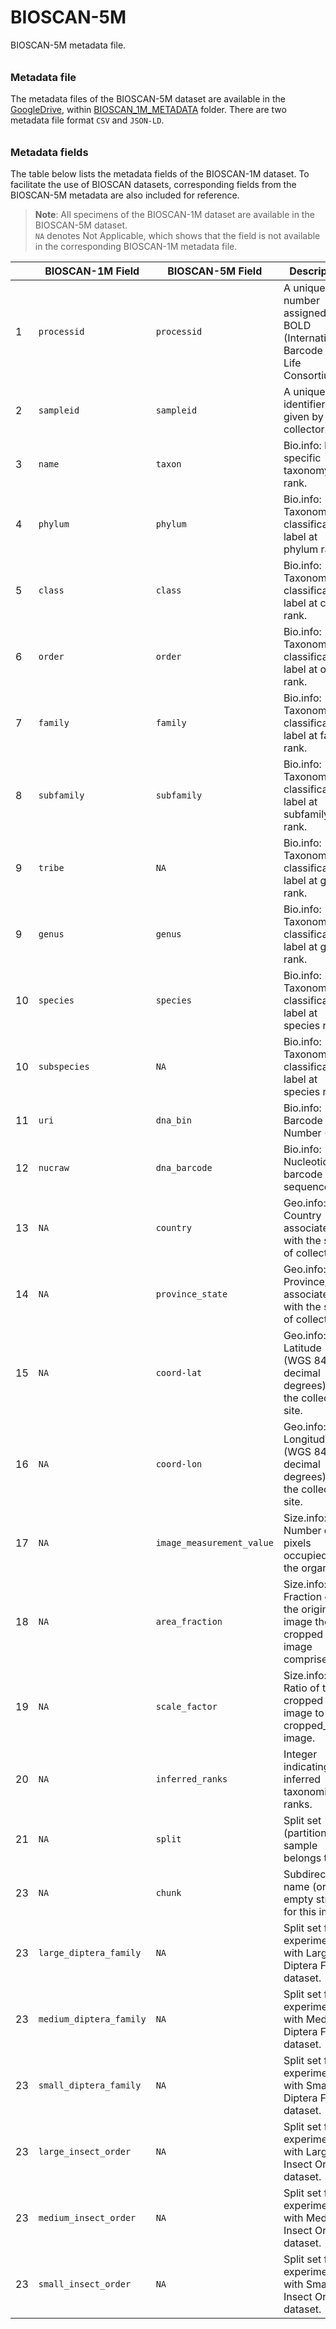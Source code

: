 # BIOSCAN-5M

BIOSCAN-5M metadata file.

###### <h3> Metadata file
The metadata files of the BIOSCAN-5M dataset are available in the [GoogleDrive](https://drive.google.com/drive/u/1/folders/1kD9cXuQ1FdL30etp7sjy_Gs_NAAJ3EXI),
within [BIOSCAN_1M_METADATA](https://drive.google.com/drive/u/1/folders/14-j4B2eeWNokjdHiVT2sEMwLWojzcvXf) folder.
There are two metadata file format `CSV` and  `JSON-LD`.


###### <h3> Metadata fields
The table below lists the metadata fields of the BIOSCAN-1M dataset. To facilitate the use of BIOSCAN datasets, corresponding fields from the BIOSCAN-5M metadata are also included for reference.

> **Note**: All specimens of the BIOSCAN-1M dataset are available in the BIOSCAN-5M dataset.  
> `NA` denotes Not Applicable, which shows that the field is not available in the corresponding BIOSCAN-1M metadata file.

|   | **BIOSCAN-1M Field**   | **BIOSCAN-5M Field**     | **Description**                                                              | **Type** |
|---|------------------------|--------------------------|------------------------------------------------------------------------------|----------|
| 1 | `processid`            | `processid`              | A unique number assigned by BOLD (International Barcode of Life Consortium). | String   |
| 2 | `sampleid`             | `sampleid`               | A unique identifier given by the collector.                                  | String   |
| 3 | `name`                 | `taxon`                  | Bio.info: Most specific taxonomy rank.                                       | String   |
| 4 | `phylum`               | `phylum`                 | Bio.info: Taxonomic classification label at phylum rank.                     | String   |
| 5 | `class`                | `class`                  | Bio.info: Taxonomic classification label at class rank.                      | String   |
| 6 | `order`                | `order`                  | Bio.info: Taxonomic classification label at order rank.                      | String   |
| 7 | `family`               | `family`                 | Bio.info: Taxonomic classification label at family rank.                     | String   |
| 8 | `subfamily`            | `subfamily`              | Bio.info: Taxonomic classification label at subfamily rank.                  | String   |
| 9 | `tribe`                | `NA`                       | Bio.info: Taxonomic classification label at genus rank.                      | String   |
| 9 | `genus`                | `genus`                  | Bio.info: Taxonomic classification label at genus rank.                      | String   |
|10 | `species`              | `species`                | Bio.info: Taxonomic classification label at species rank.                    | String   |
|10 | `subspecies`           | `NA`                       | Bio.info: Taxonomic classification label at species rank.                    | String   |
|11 | `uri`                  | `dna_bin`                | Bio.info: Barcode Index Number (BIN).                                        | String   |
|12 | `nucraw`               | `dna_barcode`            | Bio.info: Nucleotide barcode sequence.                                       | String   |
|13 | `NA`                   | `country`                | Geo.info: Country associated with the site of collection.                    | String   |
|14 | `NA`                   | `province_state`         | Geo.info: Province/state associated with the site of collection.             | String   |
|15 | `NA`                   | `coord-lat`              | Geo.info: Latitude (WGS 84; decimal degrees) of the collection site.         | Float    |
|16 | `NA`                   | `coord-lon`              | Geo.info: Longitude (WGS 84; decimal degrees) of the collection site.        | Float    |
|17 | `NA`                   | `image_measurement_value`| Size.info: Number of pixels occupied by the organism.                        | Integer  |
|18 | `NA`                   | `area_fraction`          | Size.info: Fraction of the original image the cropped image comprises.       | Float    |
|19 | `NA`                   | `scale_factor`           | Size.info: Ratio of the cropped image to the cropped_256 image.              | Float    |
|20 | `NA`                   | `inferred_ranks`         | Integer indicating inferred taxonomic ranks.                                 | Integer  |
|21 | `NA`                   | `split`                  | Split set (partition) the sample belongs to.                                 | String   |
|23 | `NA`                   | `chunk`                  | Subdirectory name (or empty string) for this image.                          | String   |
|23 | `large_diptera_family` | `NA`                     | Split set for experiments with Large Diptera Family dataset.                 | String   |
|23 | `medium_diptera_family` | `NA`                     | Split set for experiments with Medium Diptera Family dataset.                | String  |
|23 | `small_diptera_family` | `NA`                     | Split set for experiments with Small Diptera Family dataset.                 | String  |
|23 | `large_insect_order`   | `NA`                     | Split set for experiments with Large Insect Order dataset.                   | String  |
|23 | `medium_insect_order`  | `NA`                     | Split set for experiments with Medium Insect Order dataset.                  | String  |
|23 | `small_insect_order`   | `NA`                     | Split set for experiments with Small Insect Order dataset.                   | String  |

